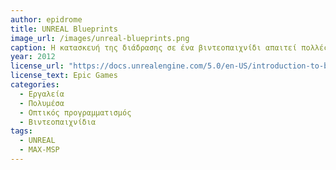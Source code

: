 ```yaml
---
author: epidrome
title: UNREAL Blueprints 
image_url: /images/unreal-blueprints.png
caption: Η κατασκευή της διάδρασης σε ένα βιντεοπαιχνίδι απαιτεί πολλές διαφορετικές δεξιότητες, όπως κώδικα, γραφικά, ήχο, κίνηση. Για τη διευκόλυνση της δημιουργικής διαδικασίας, οι σχεδιαστές βασίζονται σε έτοιμα μοτίβα, τα οποία μπορούν να παραμετροποιήσουν και να διασυνδέσουν σε διαγράμματα ροής.
year: 2012 
license_url: "https://docs.unrealengine.com/5.0/en-US/introduction-to-blueprints-visual-sciprintg-in-unreal-engine/" 
license_text: Epic Games 
categories:
  - Εργαλεία 
  - Πολυμέσα
  - Οπτικός προγραμματισμός
  - Βιντεοπαιχνίδια
tags:
  - UNREAL 
  - MAX-MSP
---
```

